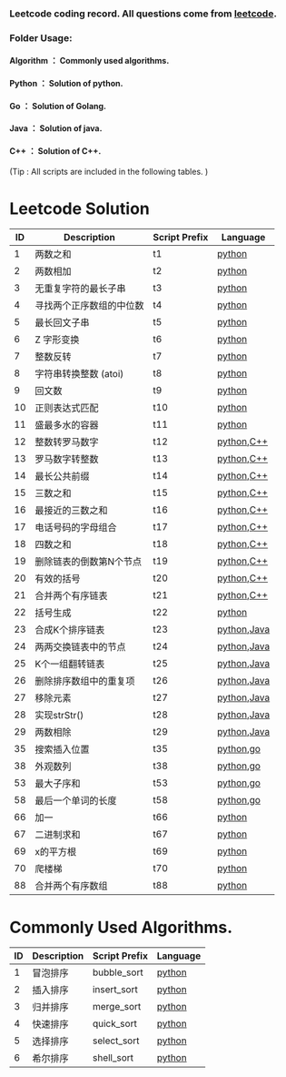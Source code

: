 ### Leetcode coding record. All questions come from [leetcode](https://leetcode-cn.com).

### Folder Usage:

#### Algorithm ： Commonly used algorithms.
#### Python ： Solution of python.
#### Go ： Solution of Golang.
#### Java ： Solution of java.
#### C++ ： Solution of C++.
(Tip : All scripts are included in the following tables. )

Leetcode Solution
=================

| ID | Description | Script Prefix | Language |
|---| ----- | -------- | -------- |
|1| 两数之和 | t1 | [python](./Python/t1.py)|
|2| 两数相加 | t2 | [python](./Python/t2.py)|
|3| 无重复字符的最长子串 | t3 | [python](./Python/t3.py)|
|4| 寻找两个正序数组的中位数 | t4 | [python](./Python/t4.py)|
|5| 最长回文子串 | t5 | [python](./Python/t5.py)|
|6| Z 字形变换 | t6 | [python](./Python/t6.py)|
|7| 整数反转 | t7 | [python](./Python/t7.py)|
|8| 字符串转换整数 (atoi) | t8 | [python](./Python/t8.py)|
|9| 回文数 | t9 | [python](./Python/t9.py)|
|10| 正则表达式匹配 | t10 | [python](./Python/t10.py)|
|11| 盛最多水的容器 | t11 | [python](./Python/t11.py)|
|12| 整数转罗马数字 | t12 | [python](./Python/t12.py),[C++](./C++/t12.cpp)|
|13| 罗马数字转整数 | t13 | [python](./Python/t13.py),[C++](./C++/t13.cpp)|
|14| 最长公共前缀 | t14 | [python](./Python/t14.py),[C++](./C++/t14.cpp)|
|15| 三数之和 | t15 | [python](./Python/t15.py),[C++](./C++/t15.cpp)|
|16| 最接近的三数之和 | t16 | [python](./Python/t16.py),[C++](./C++/t16.cpp)|
|17| 电话号码的字母组合 | t17 | [python](./Python/t17.py),[C++](./C++/t17.cpp)|
|18| 四数之和 | t18 | [python](./Python/t18.py),[C++](./C++/t18.cpp)|
|19| 删除链表的倒数第N个节点 | t19 | [python](./Python/t19.py),[C++](./C++/t19.cpp)|
|20| 有效的括号 | t20 | [python](./Python/t20.py),[C++](./C++/t20.cpp)|
|21| 合并两个有序链表 | t21 | [python](./Python/t21.py),[C++](./C++/t21.cpp)|
|22| 括号生成 | t22 | [python](./Python/t22.py)|
|23| 合成K个排序链表 | t23 | [python](./Python/t23.py),[Java](./Java/t23.java)|
|24| 两两交换链表中的节点   | t24 | [python](./Python/t24.py),[Java](./Java/t24.java)|
|25| K个一组翻转链表   | t25 | [python](./Python/t25.py),[Java](./Java/t25.java)|
|26| 删除排序数组中的重复项   | t26 | [python](./Python/t26.py),[Java](./Java/t26.java)|
|27| 移除元素   | t27 | [python](./Python/t27.py),[Java](./Java/t27.java)|
|28| 实现strStr()   | t28 | [python](./Python/t28.py),[Java](./Java/t28.java)|
|29| 两数相除   | t29 | [python](./Python/t29.py),[Java](./Java/t29.java)|
|35| 搜索插入位置   | t35 | [python](./Python/t35.py),[go](./Go/t35.go)|
|38| 外观数列   | t38 | [python](./Python/t38.py),[go](./Go/t38.go)|
|53| 最大子序和   | t53 | [python](./Python/t53.py),[go](./Go/t53.go)|
|58| 最后一个单词的长度   | t58 | [python](./Python/t58.py),[go](./Go/t58.go)|
|66| 加一   | t66 | [python](./Python/t66.py)|
|67| 二进制求和   | t67 | [python](./Python/t67.py)|
|69| x的平方根   | t69 | [python](./Python/t69.py)|
|70| 爬楼梯   | t70 | [python](./Python/t70.py)|
|88| 合并两个有序数组   | t88 | [python](./Python/t88.py)|


Commonly Used Algorithms.
=========================

| ID | Description | Script Prefix | Language |
|---| ----- | -------- | -------- |
|1| 冒泡排序 | bubble_sort | [python](./Algorithm/bubble_sort.py)|
|2| 插入排序 | insert_sort | [python](./Algorithm/insert_sort.py)|
|3| 归并排序 | merge_sort | [python](./Algorithm/merge_sort.py)|
|4| 快速排序 | quick_sort | [python](./Algorithm/quick_sort.py)|
|5| 选择排序 | select_sort | [python](./Algorithm/select_sort.py)|
|6| 希尔排序 | shell_sort | [python](./Algorithm/shell_sort.py)|
